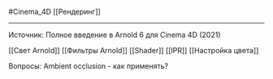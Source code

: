 #Cinema_4D 
[[Рендеринг]]
_______________
Источник: Полное введение в Arnold 6 для Cinema 4D (2021)

[[Свет Arnold]]
[[Фильтры Arnold]]
[[Shader]]
[[IPR]]
[[Настройка цвета]]

Вопросы:
Ambient occlusion - как применять?